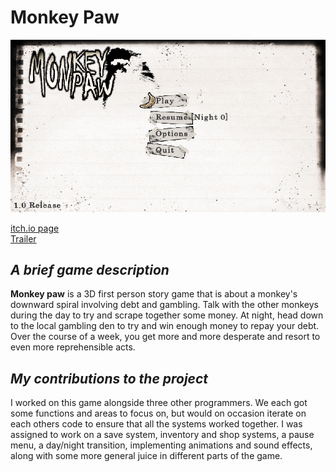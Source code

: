 # Monkey Paw
![](https://github.com/AxelRK32/Portfolio/blob/main/MonkeyPaw/Images/fyVF887n.png)

[itch.io page](https://yrgo-game-creator.itch.io/monkey-paw)  
[Trailer](https://www.youtube.com/watch?v=RkNo9P-4Dn4)

## _A brief game description_

**Monkey paw** is a 3D first person story game that is about a monkey's downward spiral involving debt and gambling. Talk with the other monkeys during the day to try and scrape together some money. At night, head down to the local gambling den to try and win enough money to repay your debt. Over the course of a week, you get more and more desperate and resort to even more reprehensible acts. 

## _My contributions to the project_
I worked on this game alongside three other programmers. We each got some functions and areas to focus on, but would on occasion iterate on each others code to ensure that all the systems worked together. I was assigned to work on a save system, inventory and shop systems, a pause menu, a day/night transition, implementing animations and sound effects, along with some more general juice in different parts of the game. 
